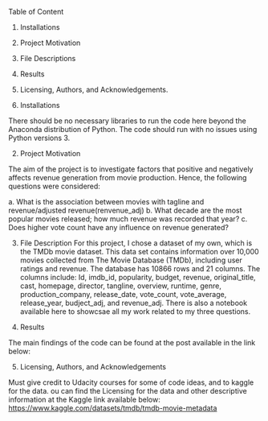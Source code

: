 Table of Content

1. Installations
2. Project Motivation
3. File Descriptions
4. Results
5. Licensing, Authors, and Acknowledgements.


1. Installations

There should be no necessary libraries to run the code here beyond the Anaconda distribution of Python. The code should run with no issues using Python versions 3.

2. Project Motivation

The aim of the project is to investigate factors that positive and negatively affects revenue generation from movie production. Hence, the following questions were considered:

a. What is the association between movies with tagline and revenue/adjusted revenue(renvenue_adj)
b. What decade are the most popular movies released; how much revenue was recorded that year?
c. Does higher vote count have any influence on revenue generated?

3. File Description
For this project, I chose a dataset of my own, which is the TMDb movie dataset. This data set contains information over 10,000 movies collected from The Movie Database (TMDb), including user ratings and revenue. The database has 10866 rows and 21 columns. The columns include: Id, imdb_id, popularity, budget, revenue, original_title, cast, homepage, director, tangline, overview, runtime, genre, production_company, release_date, vote_count, vote_average, release_year, budject_adj, and revenue_adj.
There is also a notebook available here to showcsae all my work related to my three questions.

4. Results

The main findings of the code can be found at the post available in the link below: 

5. Licensing, Authors, and Acknowledgements

Must give credit to Udacity courses for some of code ideas, and to kaggle for the data. ou can find the Licensing for the data and other descriptive information at the Kaggle link available below:
https://www.kaggle.com/datasets/tmdb/tmdb-movie-metadata 
